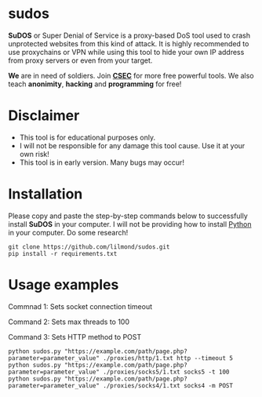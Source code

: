 # sudos

**SuDOS** or Super Denial of Service is a proxy-based DoS tool used to crash unprotected websites from this kind of attack. It is highly recommended to use proxychains or VPN while using this tool to hide your own IP address from proxy servers or even from your target.

**We** are in need of soldiers. Join **[CSEC](https://discord.com/invite/dZSDbjJPHx)** for more free powerful tools. We also teach **anonimity**, **hacking** and **programming** for free!

# Disclaimer
- This tool is for educational purposes only.
- I will not be responsible for any damage this tool cause. Use it at your own risk!
- This tool is in early version. Many bugs may occur!

# Installation
Please copy and paste the step-by-step commands below to successfully install **SuDOS** in your computer. I will not be providing how to install [Python](https://python.org/) in your computer. Do some research!
```
git clone https://github.com/lilmond/sudos.git
pip install -r requirements.txt
```

# Usage examples
Commnad 1: Sets socket connection timeout

Command 2: Sets max threads to 100

Command 3: Sets HTTP method to POST
```
python sudos.py "https://example.com/path/page.php?parameter=parameter_value" ./proxies/http/1.txt http --timeout 5
python sudos.py "https://example.com/path/page.php?parameter=parameter_value" ./proxies/socks5/1.txt socks5 -t 100
python sudos.py "https://example.com/path/page.php?parameter=parameter_value" ./proxies/socks4/1.txt socks4 -m POST
```
